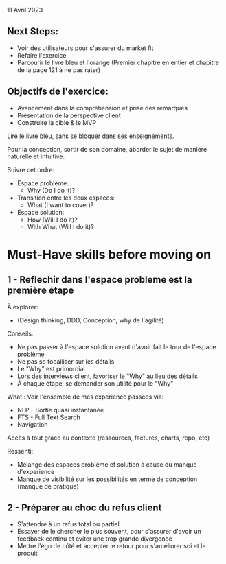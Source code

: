 11 Avril 2023

## Next Steps:
- Voir des utilisateurs pour s'assurer du market fit
- Refaire l'exercice
- Parcourir le livre bleu et l'orange (Premier chapitre en entier et chapitre de la page 121 à ne pas rater)

## Objectifs de l'exercice:
-   Avancement dans la compréhension et prise des remarques
-   Présentation de la perspective client
-   Construire la cible & le MVP

Lire le livre bleu, sans se bloquer dans ses enseignements.

Pour la conception, sortir de son domaine, aborder le sujet de manière naturelle et intuitive.

Suivre cet ordre:
- Espace problème:
	- Why (Do I do it)?
- Transition entre les deux espaces:
	- What (I want to cover)?
- Espace solution:
	- How (Will I do it)?
	- With What (Will I do it)?

# Must-Have skills before moving on

## 1 - Reflechir dans l'espace probleme est la première étape
À explorer:
- (Design thinking, DDD, Conception, why de l'agilité)

Conseils:
- Ne pas passer à l'espace solution avant d'avoir fait le tour de l'espace problème
- Ne pas se focalliser sur les détails
- Le "Why" est primordial
- Lors des interviews client, favoriser le "Why" au lieu des détails
- À chaque étape, se demander son utilité pour le "Why"

What : Voir l'ensemble de mes experience passées via:
- NLP - Sortie quasi instantanée
- FTS - Full Text Search
- Navigation 

Accès à tout grâce au contexte (ressources, factures, charts, repo, etc)

Ressenti:
- Mélange des espaces problème et solution à cause du manque d'experience
- Manque de visibilité sur les possibilités en terme de conception (manque de pratique)

## 2 - Préparer au choc du refus client
- S'attendre à un refus total ou partiel
- Essayer de le chercher le plus souvent, pour s'assurer d'avoir un feedback continu et éviter une trop grande divergence
- Mettre l'égo de côté et accepter le retour pour s'améliorer soi et le produit